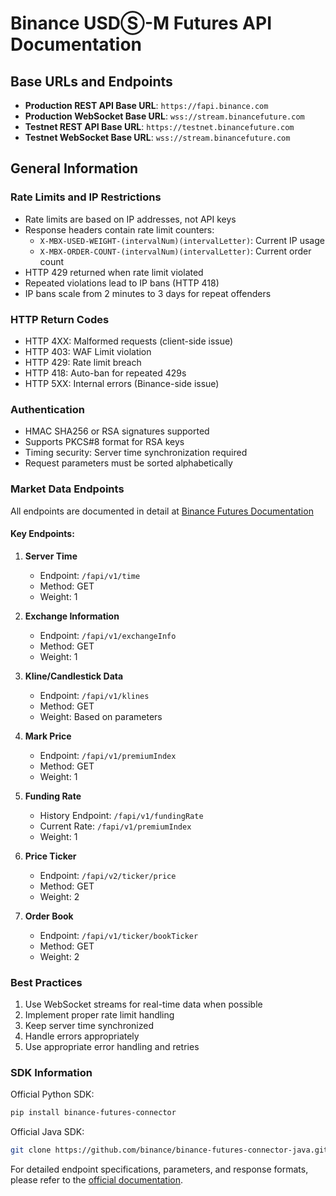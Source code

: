 # Binance USDⓈ-M Futures API Documentation

## Base URLs and Endpoints

- **Production REST API Base URL**: `https://fapi.binance.com`
- **Production WebSocket Base URL**: `wss://stream.binancefuture.com`
- **Testnet REST API Base URL**: `https://testnet.binancefuture.com`
- **Testnet WebSocket Base URL**: `wss://stream.binancefuture.com`

## General Information

### Rate Limits and IP Restrictions

- Rate limits are based on IP addresses, not API keys
- Response headers contain rate limit counters:
  - `X-MBX-USED-WEIGHT-(intervalNum)(intervalLetter)`: Current IP usage
  - `X-MBX-ORDER-COUNT-(intervalNum)(intervalLetter)`: Current order count
- HTTP 429 returned when rate limit violated
- Repeated violations lead to IP bans (HTTP 418)
- IP bans scale from 2 minutes to 3 days for repeat offenders

### HTTP Return Codes

- HTTP 4XX: Malformed requests (client-side issue)
- HTTP 403: WAF Limit violation
- HTTP 429: Rate limit breach
- HTTP 418: Auto-ban for repeated 429s
- HTTP 5XX: Internal errors (Binance-side issue)

### Authentication

- HMAC SHA256 or RSA signatures supported
- Supports PKCS#8 format for RSA keys
- Timing security: Server time synchronization required
- Request parameters must be sorted alphabetically

### Market Data Endpoints

All endpoints are documented in detail at [Binance Futures Documentation](https://developers.binance.com/docs/derivatives/usds-margined-futures/general-info)

#### Key Endpoints:

1. **Server Time**
   - Endpoint: `/fapi/v1/time`
   - Method: GET
   - Weight: 1

2. **Exchange Information**
   - Endpoint: `/fapi/v1/exchangeInfo`
   - Method: GET
   - Weight: 1

3. **Kline/Candlestick Data**
   - Endpoint: `/fapi/v1/klines`
   - Method: GET
   - Weight: Based on parameters

4. **Mark Price**
   - Endpoint: `/fapi/v1/premiumIndex`
   - Method: GET
   - Weight: 1

5. **Funding Rate**
   - History Endpoint: `/fapi/v1/fundingRate`
   - Current Rate: `/fapi/v1/premiumIndex`
   - Weight: 1

6. **Price Ticker**
   - Endpoint: `/fapi/v2/ticker/price`
   - Method: GET
   - Weight: 2

7. **Order Book**
   - Endpoint: `/fapi/v1/ticker/bookTicker`
   - Method: GET
   - Weight: 2

### Best Practices

1. Use WebSocket streams for real-time data when possible
2. Implement proper rate limit handling
3. Keep server time synchronized
4. Handle errors appropriately
5. Use appropriate error handling and retries

### SDK Information

Official Python SDK:
```bash
pip install binance-futures-connector
```

Official Java SDK:
```bash
git clone https://github.com/binance/binance-futures-connector-java.git
```

For detailed endpoint specifications, parameters, and response formats, please refer to the [official documentation](https://developers.binance.com/docs/derivatives/usds-margined-futures/general-info). 